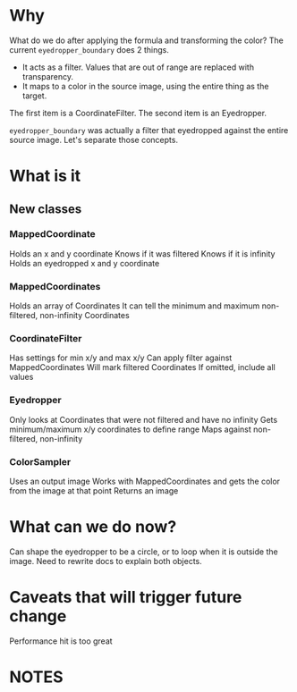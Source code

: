 # Why
What do we do after applying the formula and transforming the color?
The current `eyedropper_boundary` does 2 things.
- It acts as a filter. Values that are out of range are replaced with transparency.
- It maps to a color in the source image, using the entire thing as the target.

The first item is a CoordinateFilter.
The second item is an Eyedropper.

`eyedropper_boundary` was actually a filter that eyedropped against the entire source image. Let's separate those concepts.

# What is it
## New classes
### MappedCoordinate
Holds an x and y coordinate
Knows if it was filtered
Knows if it is infinity
Holds an eyedropped x and y coordinate

### MappedCoordinates
Holds an array of Coordinates
It can tell the minimum and maximum non-filtered, non-infinity Coordinates

### CoordinateFilter
Has settings for min x/y and max x/y
Can apply filter against MappedCoordinates
Will mark filtered Coordinates
If omitted, include all values

### Eyedropper
Only looks at Coordinates that were not filtered and have no infinity
Gets minimum/maximum x/y coordinates to define range
Maps against non-filtered, non-infinity

### ColorSampler
Uses an output image
Works with MappedCoordinates and gets the color from the image at that point
Returns an image

# What can we do now?
Can shape the eyedropper to be a circle, or to loop when it is outside the image.
Need to rewrite docs to explain both objects.

# Caveats that will trigger future change
Performance hit is too great

# NOTES
